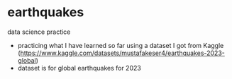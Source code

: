 # earthquakes
data science practice
- practicing what I have learned so far using a dataset I got from Kaggle (https://www.kaggle.com/datasets/mustafakeser4/earthquakes-2023-global)
- dataset is for global earthquakes for 2023
